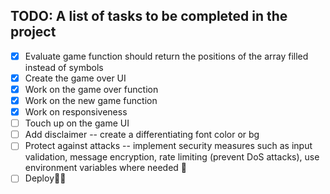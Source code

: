 ## TODO: A list of tasks to be completed in the project

- [x] Evaluate game function should return the positions of the array filled instead of symbols
- [x] Create the game over UI
- [x] Work on the game over function
- [x] Work on the new game function
- [x] Work on responsiveness
- [ ] Touch up on the game UI
- [ ] Add disclaimer -- create a differentiating font color or bg
- [ ] Protect against attacks -- implement security measures such as input validation, message encryption, rate limiting (prevent DoS attacks), use environment variables where needed 🔐
- [ ] Deploy🎉🎉
